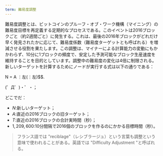 ```yaml
---
term: 難易度調整
---
```

難易度調整とは、ビットコインのプルーフ・オブ・ワーク機構（マイニング）の難易度目標を再定義する定期的なプロセスである。このイベントは2016ブロックごと（約2週間ごと）に発生する。これは、最後の2016年ブロックがどれだけ早く発見されたかに応じて、難易度係数（難易度ターゲットとも呼ばれる）を増減させる役割を果たします。この調整は、マイナーによる計算能力の変動にもかかわらず、10分に1ブロックの頻度で、安定した予測可能なブロック生産速度を維持することを目的としています。調整中の難易度の変化は4倍に制限される。新しいターゲットを計算するためにノードが実行する式は以下の通りである：

N = A ￤左(￤左)$$.

(゜Д゜)・゜・；

どこでだ：


- $N$:新しいターゲット；
- $A$:直近の2016ブロックの旧ターゲット；
- $T$:直近の2016ブロックの合計実時間（秒）；
- $1,209,600$:10分間隔で2016個のブロックを作るのにかかる目標時間（秒）。

> フランス語では "reciblage"（レシブラージュ）という言葉も調整という意味で使われることがある。英語では "Difficulty Adjustment "と呼ばれる。